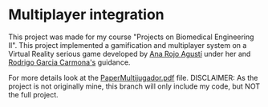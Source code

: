 # Multiplayer integration

This project was made for my course "Projects on Biomedical Engineering II". This project implemented a gamification and multiplayer system on a Virtual Reality serious game developed by [Ana Rojo Agustí](https://www.linkedin.com/in/ana-rojo-agusti/) under her and [Rodrigo Garcia Carmona's](https://www.linkedin.com/in/rgarciacarmona/) guidance.

For more details look at the [PaperMultijugador.pdf](./PaperMultijugador.pdf) file.
DISCLAIMER: As the project is not originally mine, this branch will only include my code, but NOT the full project.
